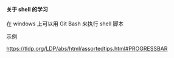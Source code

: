 #### 关于 shell 的学习

在 windows 上可以用 Git Bash 来执行 shell 脚本

示例

https://tldp.org/LDP/abs/html/assortedtips.html#PROGRESSBAR
